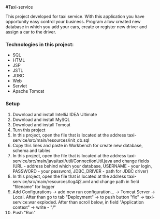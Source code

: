 #Taxi-service

This project developed for taxi service.
With this application you have opportunity easy control your business.
Program allow created new database in which you add your cars,
create or register new driver and assign a car to the driver.

### Technologies in this project:
* SQL
* HTML
* JSP
* JSTL
* JDBC
* Web
* Servlet
* Apache Tomcat

### Setup
1. Download and install IntelliJ IDEA Ultimate
2. Download and install MySQL
3. Download and install Tomcat
4. Turn this project
5. In this project, open the file that is located at the address taxi-service/src/main/resources/init_db.sql
6. Copy this lines and paste in Workbench for create new database, schema and tables
7. In this project, open the file that is located at the address taxi-service/src/main/java/taxi/util/ConnectionUtil.java
   and change fields (URL - address behind which your database, USERNAME - your login,
   PASSWORD - your password, JDBC_DRIVER - path for JDBC driver)
8. In this project, open the file that is located at the address taxi-service/src/main/resources/log4j2.xml 
   and change path in field "filename" for logger
9. Add Configurations -> add new run configuration... -> Tomcat Server -> Local. 
   After than go to tab "Deployment" -> to push button "fix" -> taxi-service:war exploded.
   After than scroll below, in field "Application context" -> write - "/"
10. Push "Run"
